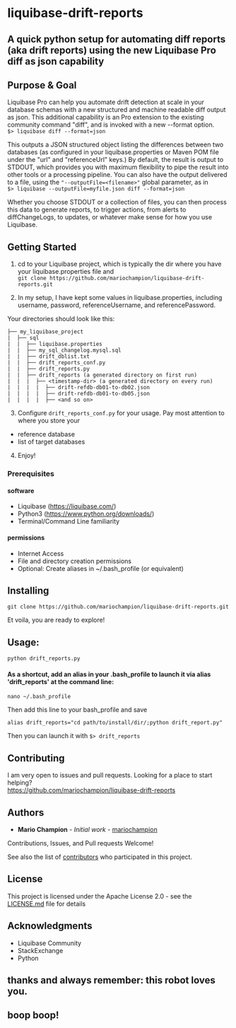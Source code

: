 # liquibase-drift-reports
## A quick python setup for automating diff reports (aka drift reports) using the new Liquibase Pro diff as json capability


## Purpose & Goal
Liquibase Pro can help you automate drift detection at scale in your database schemas with a new structured and machine readable diff output as json. This additional capability is an Pro extension to the existing community command "diff", and is invoked with a new --format option.  
`$> liquibase diff --format=json`

This outputs a JSON structured object listing the differences between two databases (as configured in your liquibase.properties or Maven POM file under the "url" and "referenceUrl" keys.) By default, the result is output to STDOUT, which provides you with maximum flexibility to pipe the result into other tools or a processing pipeline. You can also have the output delivered to a file, using the `"--outputFile=<filename>"` global parameter, as in  
`$> liquibase --outputFile=myfile.json diff --format=json `

Whether you choose STDOUT or a collection of files, you can then process this data to generate reports, to trigger actions, from alerts to diffChangeLogs, to updates, or whatever make sense for how you use Liquibase.




## Getting Started
1. cd to your Liquibase project, which is typically the dir where you have your liquibase.properties file and   
`git clone https://github.com/mariochampion/liquibase-drift-reports.git`

2. In my setup, I have kept some values in liquibase.properties, including username, password, referenceUsername, and referencePassword.


Your directories should look like this:
```
├── my_liquibase_project
|  ├── sql
|  |  ├── liquibase.properties
|  |  ├── my_sql_changelog.mysql.sql
|  |  ├── drift_dblist.txt
|  |  ├── drift_reports_conf.py
|  |  ├── drift_reports.py
|  |  ├── drift_reports (a generated directory on first run)
|  |  |  ├── <timestamp-dir> (a generated directory on every run)
|  |  |  |  ├── drift-refdb-db01-to-db02.json
|  |  |  |  ├── drift-refdb-db01-to-db05.json
|  |  |  |  ├── <and so on>

```


3. Configure `drift_reports_conf.py` for your usage. Pay most attention to where you store your 
* reference database
* list of target databases

4. Enjoy!

### Prerequisites

#### software
* Liquibase (<a href="https://liquibase.com/">https://liquibase.com/</a>) 
* Python3 (<a href="https://www.python.org/downloads/">https://www.python.org/downloads/</a>)
* Terminal/Command Line familiarity


#### permissions
* Internet Access
* File and directory creation permissions
* Optional: Create aliases in ~/.bash_profile (or equivalent)


## Installing

```
git clone https://github.com/mariochampion/liquibase-drift-reports.git
```

Et voila, you are ready to explore!

## Usage:
```
python drift_reports.py
```
#### As a shortcut, add an alias in your .bash_profile to launch it via alias 'drift_reports' at the command line:
```
nano ~/.bash_profile
```

Then add this line to your bash_profile and save
```
alias drift_reports="cd path/to/install/dir/;python drift_report.py"
```

Then you can launch it with 
```$> drift_reports```



## Contributing

I am very open to issues and pull requests. Looking for a place to start helping?<br>
https://github.com/mariochampion/liquibase-drift-reports

## Authors

* **Mario Champion** - *Initial work* - [mariochampion](https://github.com/mariochampion)

Contributions, Issues, and Pull requests Welcome!

See also the list of [contributors](https://github.com/your/project/contributors) who participated in this project.

## License

This project is licensed under the Apache License 2.0 - see the [LICENSE.md](LICENSE.md) file for details

## Acknowledgments

* Liquibase Community
* StackExchange
* Python

## thanks and always remember: this robot loves you. 
## boop boop!